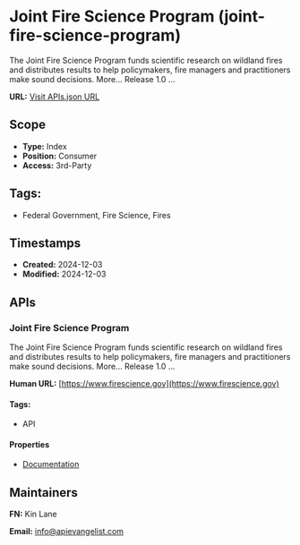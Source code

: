 # Joint Fire Science Program (joint-fire-science-program)

The Joint Fire Science Program funds scientific research on wildland fires and
distributes results to help policymakers, fire managers and practitioners make
sound decisions. More... Release 1.0 ...

**URL:** [Visit APIs.json URL](
https://raw.githubusercontent.com/api-evangelist/joint-fire-science-program/refs/heads/main/apis.yml)

## Scope

- **Type:** Index 
- **Position:** Consumer 
- **Access:** 3rd-Party 

## Tags:

 - Federal Government, Fire Science, Fires

## Timestamps

- **Created:** 2024-12-03 
- **Modified:** 2024-12-03 

## APIs

### Joint Fire Science Program

The Joint Fire Science Program funds scientific research on wildland fires
and distributes results to help policymakers, fire managers and
practitioners make sound decisions. More... Release 1.0 ...

**Human URL:** [https://www.firescience.gov](https://www.firescience.gov)


#### Tags:

 - API

#### Properties

- [Documentation](https://www.firescience.gov)

## Maintainers

**FN:** Kin Lane

**Email:** info@apievangelist.com

